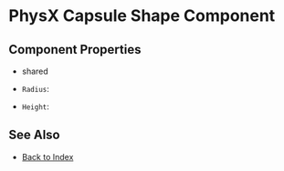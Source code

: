 # PhysX Capsule Shape Component

<!-- PAGE IS TODO -->

## Component Properties

* shared

* `Radius`:
* `Height`:

## See Also

* [Back to Index](../../index.md)
